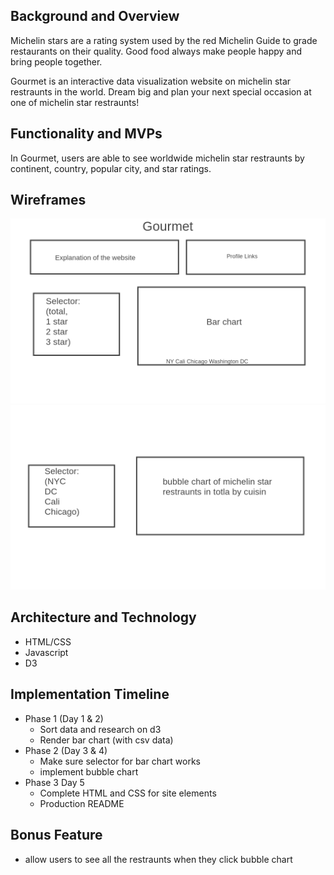 ## Background and Overview 

Michelin stars are a rating system used by the red Michelin Guide to grade restaurants on their quality.
Good food always make people happy and bring people together. 

Gourmet is an interactive data visualization website on michelin star restraunts in the world.
Dream big and plan your next special occasion at one of michelin star restraunts! 

## Functionality and MVPs

In Gourmet, users are able to see worldwide michelin star restraunts by continent, country, popular city, and star ratings. 

## Wireframes

![Wireframe1](pagetop.png)
![Wireframe2](pagebottom.png)


## Architecture and Technology 

* HTML/CSS
* Javascript
* D3

## Implementation Timeline

* Phase 1 (Day 1 & 2)
    * Sort data and research on d3
    * Render bar chart (with csv data)
* Phase 2 (Day 3 & 4)
    * Make sure selector for bar chart works 
    * implement bubble chart 
* Phase 3  Day 5
    * Complete HTML and CSS for site elements
    * Production README

## Bonus Feature
* allow users to see all the restraunts when they click bubble chart 